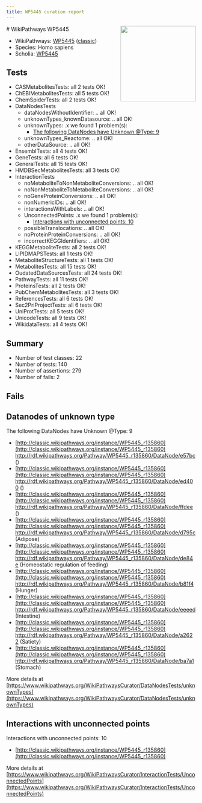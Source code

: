 ```yaml
---
title: WP5445 curation report
---
```


<img style="float: right; width: 200px" src="https://upload.wikimedia.org/wikipedia/commons/thumb/8/83/Wplogo_with_text_500.png/640px-Wplogo_with_text_500.png" />
# WikiPathways WP5445

* WikiPathways: [WP5445](https://wikipathways.org/pathways/WP5445) ([classic](https://classic.wikipathways.org/instance/WP5445))
* Species: Homo sapiens
* Scholia: [WP5445](https://scholia.toolforge.org/wikipathways/WP5445)
## Tests
* CASMetabolitesTests: all 2 tests OK!
* ChEBIMetabolitesTests: all 5 tests OK!
* ChemSpiderTests: all 2 tests OK!
* DataNodesTests
    * dataNodesWithoutIdentifier: .. all OK!
    * unknownTypes_knownDatasource: .. all OK!
    * unknownTypes: .x we found 1 problem(s):
        * [The following DataNodes have Unknown @Type: 9](#839973e7)
    * unknownTypes_Reactome: .. all OK!
    * otherDataSource: .. all OK!
* EnsemblTests: all 4 tests OK!
* GeneTests: all 6 tests OK!
* GeneralTests: all 15 tests OK!
* HMDBSecMetabolitesTests: all 3 tests OK!
* InteractionTests
    * noMetaboliteToNonMetaboliteConversions: .. all OK!
    * noNonMetaboliteToMetaboliteConversions: .. all OK!
    * noGeneProteinConversions: .. all OK!
    * nonNumericIDs: .. all OK!
    * interactionsWithLabels: .. all OK!
    * UnconnectedPoints: .x we found 1 problem(s):
        * [Interactions with unconnected points: 10](#7f1d4077)
    * possibleTranslocations: .. all OK!
    * noProteinProteinConversions: .. all OK!
    * incorrectKEGGIdentifiers: .. all OK!
* KEGGMetaboliteTests: all 2 tests OK!
* LIPIDMAPSTests: all 1 tests OK!
* MetaboliteStructureTests: all 1 tests OK!
* MetabolitesTests: all 15 tests OK!
* OudatedDataSourcesTests: all 24 tests OK!
* PathwayTests: all 11 tests OK!
* ProteinsTests: all 2 tests OK!
* PubChemMetabolitesTests: all 3 tests OK!
* ReferencesTests: all 6 tests OK!
* Sec2PriProjectTests: all 6 tests OK!
* UniProtTests: all 5 tests OK!
* UnicodeTests: all 9 tests OK!
* WikidataTests: all 4 tests OK!


## Summary

* Number of test classes: 22
* Number of tests: 140
* Number of assertions: 279
* Number of fails: 2

## Fails

<a name="839973e7" />

## Datanodes of unknown type

The following DataNodes have Unknown @Type: 9

* [http://classic.wikipathways.org/instance/WP5445_r135860](http://classic.wikipathways.org/instance/WP5445_r135860) http://rdf.wikipathways.org/Pathway/WP5445_r135860/DataNode/e57bc ()
* [http://classic.wikipathways.org/instance/WP5445_r135860](http://classic.wikipathways.org/instance/WP5445_r135860) http://rdf.wikipathways.org/Pathway/WP5445_r135860/DataNode/ed400 ()
* [http://classic.wikipathways.org/instance/WP5445_r135860](http://classic.wikipathways.org/instance/WP5445_r135860) http://rdf.wikipathways.org/Pathway/WP5445_r135860/DataNode/ffdee ()
* [http://classic.wikipathways.org/instance/WP5445_r135860](http://classic.wikipathways.org/instance/WP5445_r135860) http://rdf.wikipathways.org/Pathway/WP5445_r135860/DataNode/d795c (Adipose)
* [http://classic.wikipathways.org/instance/WP5445_r135860](http://classic.wikipathways.org/instance/WP5445_r135860) http://rdf.wikipathways.org/Pathway/WP5445_r135860/DataNode/de84e (Homeostatic regulation of feeding)
* [http://classic.wikipathways.org/instance/WP5445_r135860](http://classic.wikipathways.org/instance/WP5445_r135860) http://rdf.wikipathways.org/Pathway/WP5445_r135860/DataNode/b81f4 (Hunger)
* [http://classic.wikipathways.org/instance/WP5445_r135860](http://classic.wikipathways.org/instance/WP5445_r135860) http://rdf.wikipathways.org/Pathway/WP5445_r135860/DataNode/eeeed (Intestine)
* [http://classic.wikipathways.org/instance/WP5445_r135860](http://classic.wikipathways.org/instance/WP5445_r135860) http://rdf.wikipathways.org/Pathway/WP5445_r135860/DataNode/a2622 (Satiety)
* [http://classic.wikipathways.org/instance/WP5445_r135860](http://classic.wikipathways.org/instance/WP5445_r135860) http://rdf.wikipathways.org/Pathway/WP5445_r135860/DataNode/ba7a1 (Stomach)


More details at [https://www.wikipathways.org/WikiPathwaysCurator/DataNodesTests/unknownTypes](https://www.wikipathways.org/WikiPathwaysCurator/DataNodesTests/unknownTypes)

<a name="7f1d4077" />

## Interactions with unconnected points

Interactions with unconnected points: 10

* [http://classic.wikipathways.org/instance/WP5445_r135860](http://classic.wikipathways.org/instance/WP5445_r135860)


More details at [https://www.wikipathways.org/WikiPathwaysCurator/InteractionTests/UnconnectedPoints](https://www.wikipathways.org/WikiPathwaysCurator/InteractionTests/UnconnectedPoints)

